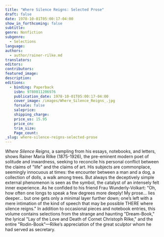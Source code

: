 ```yaml
---
title: "Where Silence Reigns: Selected Prose"
draft: false
date: 1978-10-01T05:00:17-04:00
show_in_forthcoming: false
subtitle:
genre: Nonfiction
subgenre:
  - Selections
language:
authors:
  - author/rainer-rilke.md
translators:
editors:
contributors:
featured_image:
description:
editions:
  - binding: Paperback
    isbn: 9780811206976
    publication_date: 1978-10-01T05:00:17-04:00
    cover_image: /images/Where_Silence_Reigns_.jpg
    forsale: false
    saleprice:
    shipping_charge:
    price_us: 15.95
    price_cn:
    trim_size:
    Page_count:
_slug: where-silence-reigns-selected-prose
---
```


_Where Silence Reigns_, a sampling from his essays, notebooks, and letters, shows Rainer Maria Rilke (1875-1926), the pre-eminent modern poet of solitude and inwardness, seeking to reconcile his personal conflict between the claims of "life" and the claims of art. His subjects are commonplace, seemingly innocuous at times: the encounter between a man and a dog, a collection of dolls, a walk among trees. But always the deceptively simple external phenomenon is seen as the symbol, the catalyst of an intensely felt inner experience. As he confided to his friend Frau Wunderly-Volkart: "Oh, how often one longs to speak a few degrees more deeply! My prose... lies deeper... but one gets only a minimal layer further down; one’s left with a mere intimation of the kind of speech that may be possible THERE where silence reigns." In addition to occasional pieces and notebook entries, this volume contains selections from the strange and haunting "Dream-Book," the lyrical "Lay of the Love and Death of Cornet Christoph Rilke," and the entire "Rodin-Book"––Rilke’s appreciation of the great sculptor whom he had served as secretary.


